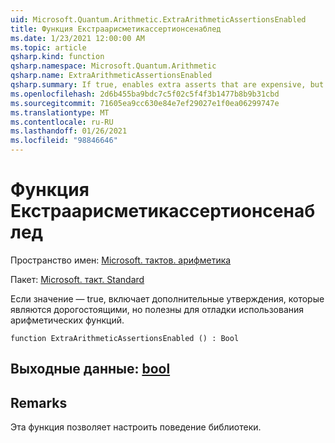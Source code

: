 ```yaml
---
uid: Microsoft.Quantum.Arithmetic.ExtraArithmeticAssertionsEnabled
title: Функция Екстраарисметикассертионсенаблед
ms.date: 1/23/2021 12:00:00 AM
ms.topic: article
qsharp.kind: function
qsharp.namespace: Microsoft.Quantum.Arithmetic
qsharp.name: ExtraArithmeticAssertionsEnabled
qsharp.summary: If true, enables extra asserts that are expensive, but useful to debug the use of the arithmetic functions.
ms.openlocfilehash: 2d6b455ba9bdc7c5f02c5f4f3b1477b8b9b31cbd
ms.sourcegitcommit: 71605ea9cc630e84e7ef29027e1f0ea06299747e
ms.translationtype: MT
ms.contentlocale: ru-RU
ms.lasthandoff: 01/26/2021
ms.locfileid: "98846646"
---
```

# <a name="extraarithmeticassertionsenabled-function"></a>Функция Екстраарисметикассертионсенаблед

Пространство имен: [Microsoft. тактов. арифметика](xref:Microsoft.Quantum.Arithmetic)

Пакет: [Microsoft. такт. Standard](https://nuget.org/packages/Microsoft.Quantum.Standard)


Если значение — true, включает дополнительные утверждения, которые являются дорогостоящими, но полезны для отладки использования арифметических функций.

```qsharp
function ExtraArithmeticAssertionsEnabled () : Bool
```


## <a name="output--bool"></a>Выходные данные: [bool](xref:microsoft.quantum.lang-ref.bool)



## <a name="remarks"></a>Remarks

Эта функция позволяет настроить поведение библиотеки.
